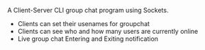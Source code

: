A Client-Server CLI group chat program using Sockets.
* Clients can set their usenames for groupchat
* Clients can see who and how many users are currently online
* Live group chat Entering and Exiting notification
